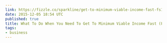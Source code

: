 ```yaml
---
link: https://fizzle.co/sparkline/get-to-minimum-viable-income-fast-fs139
date: 2015-12-05 18:54 UTC
published: true
title: What To Do When You Need To Get To Minimum Viable Income Fast (FS139)
tags:
- business
---
```



